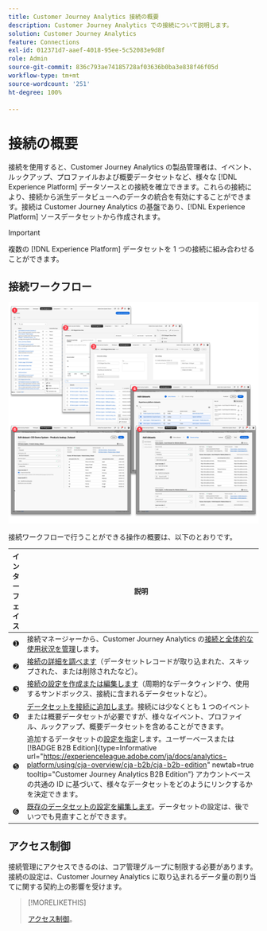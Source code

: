 ```yaml
---
title: Customer Journey Analytics 接続の概要
description: Customer Journey Analytics での接続について説明します。
solution: Customer Journey Analytics
feature: Connections
exl-id: 012371d7-aaef-4018-95ee-5c52083e9d8f
role: Admin
source-git-commit: 836c793ae74185728af03636b0ba3e838f46f05d
workflow-type: tm+mt
source-wordcount: '251'
ht-degree: 100%

---
```


# 接続の概要

接続を使用すると、Customer Journey Analytics の製品管理者は、イベント、ルックアップ、プロファイルおよび概要データセットなど、様々な [!DNL  Experience Platform] データソースとの接続を確立できます。これらの接続により、接続から派生データビューへのデータの統合を有効にすることができます。接続は Customer Journey Analytics の基盤であり、[!DNL Experience Platform] ソースデータセットから作成されます。

>[!IMPORTANT]
>
>複数の [!DNL Experience Platform] データセットを 1 つの接続に組み合わせることができます。


## 接続ワークフロー

![接続ワークフロー](assets/connection-workflow.png)

<!-- Outdated interface 

>[!BEGINSHADEBOX]

See ![VideoCheckedOut](/help/assets/icons/VideoCheckedOut.svg) [Configuring connections](https://video.tv.adobe.com/v/35111/?quality=12&learn=on){target="_blank"} for a demo video.

>[!ENDSHADEBOX]

-->

接続ワークフローで行うことができる操作の概要は、以下のとおりです。

| インターフェイス | 説明 |
|:---:|---|
| ➊ | 接続マネージャーから、Customer Journey Analytics の[接続と全体的な使用状況を管理](manage-connections.md)します。 |
| ➋ | [接続の詳細を調べます](manage-connections.md#connection-details)（データセットレコードが取り込まれた、スキップされた、または削除されたなど）。 |
| ➌ | [接続の設定を作成または編集します](create-connection.md#create-or-edit-a-connection)（周期的なデータウィンドウ、使用するサンドボックス、接続に含まれるデータセットなど）。 |
| ➍ | [データセットを接続に追加します](create-connection.md#add-datasets)。接続には少なくとも 1 つのイベントまたは概要データセットが必要ですが、様々なイベント、プロファイル、ルックアップ、概要データセットを含めることができます。 |
| ➎ | 追加するデータセットの[設定を指定](create-connection.md#dataset-settings)します。ユーザーベースまたは [!BADGE B2B Edition]{type=Informative url="https://experienceleague.adobe.com/ja/docs/analytics-platform/using/cja-overview/cja-b2b/cja-b2b-edition" newtab=true tooltip="Customer Journey Analytics B2B Edition"} アカウントベースの共通の ID に基づいて、様々なデータセットをどのようにリンクするかを決定できます。 |
| ➏ | [既存のデータセットの設定を編集します](create-connection.md#edit-a-dataset)。データセットの設定は、後でいつでも見直すことができます。 |



## アクセス制御

接続管理にアクセスできるのは、コア管理グループに制限する必要があります。接続の設定は、Customer Journey Analytics に取り込まれるデータ量の割り当てに関する契約上の影響を受けます。

>[!MORELIKETHIS]
>
>[アクセス制御](/help/technotes/access-control.md)。

